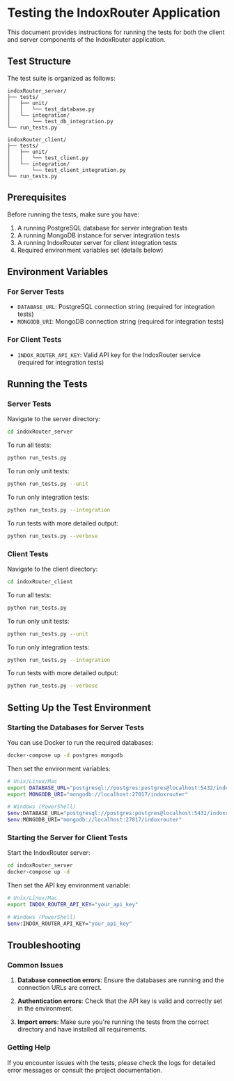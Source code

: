 # Testing the IndoxRouter Application

This document provides instructions for running the tests for both the client and server components of the IndoxRouter application.

## Test Structure

The test suite is organized as follows:

```
indoxRouter_server/
├── tests/
│   ├── unit/
│   │   └── test_database.py
│   └── integration/
│       └── test_db_integration.py
└── run_tests.py

indoxRouter_client/
├── tests/
│   ├── unit/
│   │   └── test_client.py
│   └── integration/
│       └── test_client_integration.py
└── run_tests.py
```

## Prerequisites

Before running the tests, make sure you have:

1. A running PostgreSQL database for server integration tests
2. A running MongoDB instance for server integration tests
3. A running IndoxRouter server for client integration tests
4. Required environment variables set (details below)

## Environment Variables

### For Server Tests

- `DATABASE_URL`: PostgreSQL connection string (required for integration tests)
- `MONGODB_URI`: MongoDB connection string (required for integration tests)

### For Client Tests

- `INDOX_ROUTER_API_KEY`: Valid API key for the IndoxRouter service (required for integration tests)

## Running the Tests

### Server Tests

Navigate to the server directory:

```bash
cd indoxRouter_server
```

To run all tests:

```bash
python run_tests.py
```

To run only unit tests:

```bash
python run_tests.py --unit
```

To run only integration tests:

```bash
python run_tests.py --integration
```

To run tests with more detailed output:

```bash
python run_tests.py --verbose
```

### Client Tests

Navigate to the client directory:

```bash
cd indoxRouter_client
```

To run all tests:

```bash
python run_tests.py
```

To run only unit tests:

```bash
python run_tests.py --unit
```

To run only integration tests:

```bash
python run_tests.py --integration
```

To run tests with more detailed output:

```bash
python run_tests.py --verbose
```

## Setting Up the Test Environment

### Starting the Databases for Server Tests

You can use Docker to run the required databases:

```bash
docker-compose up -d postgres mongodb
```

Then set the environment variables:

```bash
# Unix/Linux/Mac
export DATABASE_URL="postgresql://postgres:postgres@localhost:5432/indoxrouter"
export MONGODB_URI="mongodb://localhost:27017/indoxrouter"

# Windows (PowerShell)
$env:DATABASE_URL="postgresql://postgres:postgres@localhost:5432/indoxrouter"
$env:MONGODB_URI="mongodb://localhost:27017/indoxrouter"
```

### Starting the Server for Client Tests

Start the IndoxRouter server:

```bash
cd indoxRouter_server
docker-compose up -d
```

Then set the API key environment variable:

```bash
# Unix/Linux/Mac
export INDOX_ROUTER_API_KEY="your_api_key"

# Windows (PowerShell)
$env:INDOX_ROUTER_API_KEY="your_api_key"
```

## Troubleshooting

### Common Issues

1. **Database connection errors**: Ensure the databases are running and the connection URLs are correct.
2. **Authentication errors**: Check that the API key is valid and correctly set in the environment.

3. **Import errors**: Make sure you're running the tests from the correct directory and have installed all requirements.

### Getting Help

If you encounter issues with the tests, please check the logs for detailed error messages or consult the project documentation.
